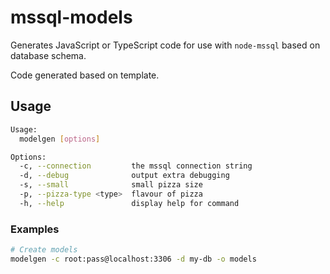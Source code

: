 # mssql-models

Generates JavaScript or TypeScript code for use with `node-mssql` based on database schema.

Code generated based on template.

## Usage

```sh
Usage:
  modelgen [options]

Options:
  -c, --connection         the mssql connection string
  -d, --debug              output extra debugging
  -s, --small              small pizza size
  -p, --pizza-type <type>  flavour of pizza
  -h, --help               display help for command
```

### Examples

```sh
# Create models
modelgen -c root:pass@localhost:3306 -d my-db -o models
```
